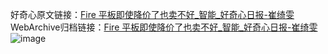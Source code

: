 好奇心原文链接：[Fire 平板即使降价了也卖不好_智能_好奇心日报-崔绮雯](https://www.qdaily.com/articles/5917.html)
WebArchive归档链接：[Fire 平板即使降价了也卖不好_智能_好奇心日报-崔绮雯](http://web.archive.org/web/20190623165652/https://www.qdaily.com/articles/5917.html)
![image](http://ww3.sinaimg.cn/large/007d5XDply1g3w9a37dcvj30u02qy4qp)